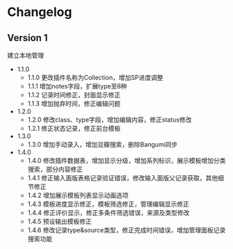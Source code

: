 # Changelog

## Version 1

建立本地管理

+ 1.1.0
	- 1.1.0 更改插件名称为Collection，增加SP进度调整
	- 1.1.1 增加notes字段，扩展type至8种
	- 1.1.2 记录时间修正，封面显示修正
	- 1.1.3 增加抛弃时间，修正编辑问题
+ 1.2.0
	- 1.2.0 修改class、type字段，增加编辑内容，修正status修改
	- 1.2.1 修正状态记录，修正前台模板
+ 1.3.0
	- 1.3.0 增加手动录入，增加豆瓣搜索，删除Bangumi同步
+ 1.4.0
	- 1.4.0 修改插件数据表，增加显示分级，增加系列标识，展示模板增加分类搜索，部分内容修正
	- 1.4.1 修正输入面版表格记录验证错误，修改输入面版父记录获取，其他细节修正
	- 1.4.2 增加展示模板列表显示动画选项
	- 1.4.3 模板进度显示修正，模板筛选修正，管理编辑显示修正
	- 1.4.4 修正评价显示，修正多条件筛选错误，来源及类型修改
	- 1.4.5 预设输出模板修正
	- 1.4.6 修改记录type&source类型，修正完成时间错误，增加管理面板记录搜索功能
